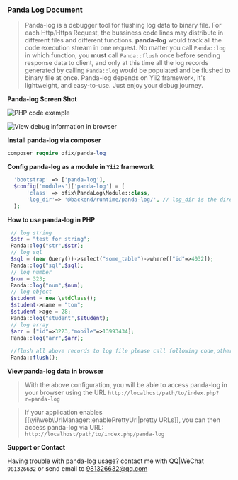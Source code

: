 ### Panda Log Document

> Panda-log is a debugger tool for flushing log data to binary file.
 For each Http/Https Request, the bussiness code lines may distribute in different files and different functions.
 **panda-log** would track all the code execution stream in one request. No matter you call `Panda::log` in which function, you **must** call `Panda::flush` once before sending response data to client, and only at this time all the log records generated by calling `Panda::log` would be populated and be flushed to binary file at once.
 Panda-log depends on Yii2 framework, it's lightweight, and easy-to-use. Just enjoy your debug journey.

**Panda-log Screen Shot**

![PHP code example](http://github.com/ofix/panda-log/raw/master/assets/panda_log_1.png)

![View debug information in browser](http://github.com/ofix/panda-log/raw/master/assets/panda_log_2.png) 

**Install panda-log via composer**

```php
composer require ofix/panda-log
```
 
**Config panda-log as a module in `Yii2`  framework**
```php 
  'bootstrap' => ['panda-log'],
  $config['modules']['panda-log'] = [
      'class' => ofix\PandaLog\Module::class,
      'log_dir'=> '@backend/runtime/panda-log/', // log_dir is the directory panda-log files located on
  ];
```

**How to use panda-log in PHP**
```php
 // log string
 $str = "test for string";
 Panda::log("str",$str);
 // log sql
 $sql = (new Query())->select("some_table")->where(["id"=>4032]);
 Panda::log("sql",$sql);
 // log number
 $num = 323;
 Panda::log("num",$num);
 // log object
 $student = new \stdClass();
 $student->name = "tom";
 $student->age = 28;
 Panda::log("student",$student);
 // log array
 $arr = ["id"=>3223,"mobile"=>13993434];
 Panda::log("arr",$arr);
 
 //flush all above records to log file please call following code,otherwise it would not save in files.
 Panda::flush();
```

**View panda-log data in browser**
>With the above configuration, you will be able to access panda-log in your browser using
 the URL `http://localhost/path/to/index.php?r=panda-log`

>If your application enables [[\yii\web\UrlManager::enablePrettyUrl|pretty URLs]],
you can then access panda-log via URL: `http://localhost/path/to/index.php/panda-log`


**Support or Contact**

Having trouble with panda-log usage? 
contact me with QQ|WeChat `981326632` or send email to 981326632@qq.com
